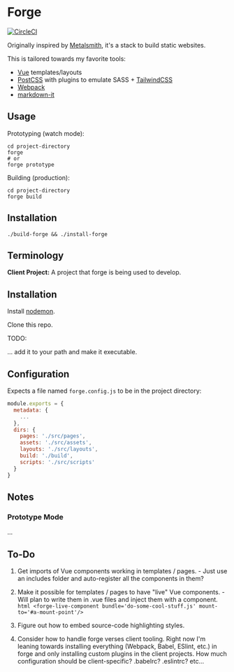 # Forge

[![CircleCI](https://circleci.com/gh/mrhubbs/forge.svg?style=svg)](https://circleci.com/gh/mrhubbs/forge)

Originally inspired by [Metalsmith](http://metalsmith.io), it's a stack to build static websites.

This is tailored towards my favorite tools:

  - [Vue](https://vuejs.org) templates/layouts
  - [PostCSS](https://postcss.org) with plugins to emulate SASS + [TailwindCSS](https://tailwindcss.com)
  - [Webpack](https://webpack.js.org)
  - [markdown-it](https://github.com/markdown-it/markdown-it)

## Usage

Prototyping (watch mode):

```shell
cd project-directory
forge
# or
forge prototype
```

Building (production):

```shell
cd project-directory
forge build
```

## Installation

```shell
./build-forge && ./install-forge
```

## Terminology

**Client Project:** A project that forge is being used to develop.

## Installation

Install [nodemon](https://www.npmjs.com/package/nodemon).

Clone this repo.

TODO:

... add it to your path and make it executable.

## Configuration

Expects a file named `forge.config.js` to be in the project directory:

```javascript
module.exports = {
  metadata: {
    ...
  },
  dirs: {
    pages: './src/pages',
    assets: './src/assets',
    layouts: './src/layouts',
    build: './build',
    scripts: './src/scripts'
  }
}
```

## Notes

### Prototype Mode

...

## To-Do

  1. Get imports of Vue components working in templates / pages.
    - Just use an includes folder and auto-register all the components in them?

  1. Make it possible for templates / pages to have "live" Vue components.
    - Will plan to write them in .vue files and inject them with a component.
    ```html
    <forge-live-component bundle='do-some-cool-stuff.js' mount-to='#a-mount-point'/>
    ```

  1. Figure out how to embed source-code highlighting styles.

  1. Consider how to handle forge verses client tooling. Right now I'm leaning towards installing everything (Webpack, Babel, ESlint, etc.) in forge and only installing custom plugins in the client projects. How much configuration should be client-specific? .babelrc? .eslintrc? etc...
